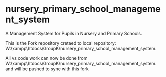 # nursery_primary_school_management_system
A Management System for Pupils in Nursery and Primary Schools.

This is the Fork repository cretaed to local repository: W:\xampp\htdocs\GroupK\nursery_primary_school_management_system.

All vs code work can now be done from W:\xampp\htdocs\GroupK\nursery_primary_school_management_system. and will be pushed to sync with this fork
